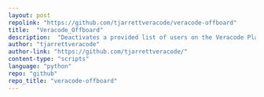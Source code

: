 ```yaml
---
layout: post
repolink: "https://github.com/tjarrettveracode/veracode-offboard"
title:  "Veracode_Offboard"
description:  "Deactivates a provided list of users on the Veracode Platform."
author: "tjarrettveracode"
author-link: "https://github.com/tjarrettveracode/"
content-type: "scripts"
language: "python"
repo: "github"
repo_title: "veracode-offboard"
---
```

